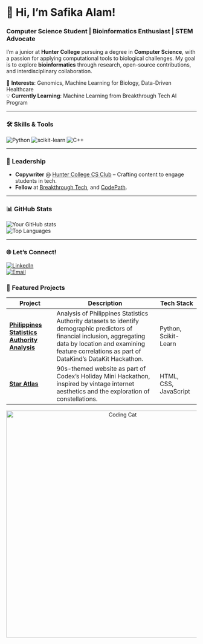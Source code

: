 # 👋 Hi, I’m Safika Alam!

### **Computer Science Student | Bioinformatics Enthusiast | STEM Advocate**  

I’m a junior at **Hunter College** pursuing a degree in **Computer Science**, with a passion for applying computational tools to biological challenges. My goal is to explore **bioinformatics** through research, open-source contributions, and interdisciplinary collaboration.  

🔬 **Interests**: Genomics, Machine Learning for Biology, Data-Driven Healthcare  
💡 **Currently Learning**: Machine Learning from Breakthrough Tech AI Program

---

### 🛠️ **Skills & Tools**  

![Python](https://img.shields.io/badge/Python-3776AB?style=for-the-badge&logo=python&logoColor=white)
![scikit-learn](https://img.shields.io/badge/scikit--learn-F7931E?style=for-the-badge&logo=scikit-learn&logoColor=white)
![C++](https://img.shields.io/badge/C++-00599C?style=for-the-badge&logo=c%2B%2B&logoColor=white)


---

### 📝 **Leadership**  
- **Copywriter** @ [Hunter College CS Club]([https://link-to-club-website](https://huntercsclub.com/)) – Crafting content to engage students in tech.  
- **Fellow** at [Breakthrough Tech](https://breakthroughtech.org/), and [CodePath]([https://www.hunterwics.com/](https://www.codepath.org/)).  

---

### 📊 **GitHub Stats**  
![Your GitHub stats](https://github-readme-stats.vercel.app/api?username=yourusername&show_icons=true&theme=radical)  
![Top Languages](https://github-readme-stats.vercel.app/api/top-langs/?username=yourusername&layout=compact&theme=radical)  

---

### 🌐 **Let’s Connect!**  
[![LinkedIn](https://img.shields.io/badge/LinkedIn-0077B5?style=for-the-badge&logo=linkedin&logoColor=white)](https://www.linkedin.com/in/safika-alam/)  
[![Email](https://img.shields.io/badge/Email-D14836?style=for-the-badge&logo=gmail&logoColor=white)](mailto:alamsafikaany05.com)  


### 🎨 **Featured Projects**  
<!-- Mini Project Cards (Replace with your own repos) -->
| Project | Description | Tech Stack |
|---------|-------------|-----|
| **[Philippines Statistics Authority Analysis](https://github.com/SAFIKAALAM-BEEP/Datakit2025)** | Analysis of Philippines Statistics Authority datasets to identify demographic predictors of financial inclusion, aggregating data by location and examining feature correlations as part of DataKind’s DataKit Hackathon. | Python, Scikit-Learn |
| **[Star Atlas](https://github.com/SAFIKAALAM-BEEP/constellation)** | 90s-themed website as part of Codex’s Holiday Mini Hackathon, inspired by vintage internet aesthetics and the exploration of constellations. | HTML, CSS, JavaScript

<!-- Fun GIF -->
<p align="center">
  <img src="https://media.giphy.com/media/LMcB8XospGZO8UQq87/giphy.gif" width="600" alt="Coding Cat">
</p>
